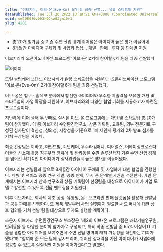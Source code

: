```yaml
---
title: "이브자리, 이브-온(Eve-On) 6개 팀 최종 선발... 유망 스타트업 지원"
datePublished: Tue Jul 26 2022 13:18:21 GMT+0000 (Coordinated Universal Time)
cuid: cm7050f0v003h09kz82gn10r1
slug: 4281

---
```



- 총 20개 참가팀 중 기존 수면 산업 경계 뛰어넘은 아이디어 높은 평가 이끌어내
- 8개월간 아이디어 구체화 및 사업화 협업... 개발ㆍ판매ㆍ투자 등 단계별 지원

이브자리가 오픈이노베이션 프로그램 '이브-온' 2기에 참여할 6개 팀을 최종 선발했다

![이미지](https://cdn.hashnode.com/res/hashnode/image/upload/v1739257502334/344e1ce2-986c-4ab8-a068-3020e798bd4a.jpeg)

토털 슬립케어 브랜드 이브자리가 유망 스타트업을 지원하는 오픈이노베이션 프로그램 '이브-온(Eve-On)' 2기에 참여할 6개 팀을 최종 선발했다.

이브-온은 침구ㆍ홈데코 분야에서 참신한 아이디어와 우수한 기술력을 보유한 개인 및 스타트업의 사업 확장을 지원하고, 이브자리와의 다양한 협업 기회를 제공하고자 마련된 프로그램이다.

지난해에 이어 올해 두 번째로 실시된 이브-온 프로그램에는 개인 및 스타트업 총 20개 팀이 참가했다. 이 중 이브자리 수면환경연구소, 상품 기획팀, 교육팀, 외부 전문가로 구성된 심사단이 혁신성, 창의성, 시장성을 기준으로 1차 제안서 평가와 2차 발표 심사를 거쳐 수상팀을 가렸다.

최종 선정팀은 미바고, 마인드밤, 디닷케어, 우주라컴퍼니, 디어얼스, 어메이징크로스다. 이들의 신소재 활용 침구부터 영유아 및 반려동물 수면 솔루션까지 기존 수면 산업 경계를 넘어선 획기적인 아이디어가 심사위원들의 높은 평가를 이끌어냈다.

이브자리는 선발팀과 앞으로 8개월간 아이디어 구체화 및 사업화에 대한 협업을 진행한다. 제품 및 서비스 공동 연구 개발, 공동 판매, 투자 등 단계별 지원을 추진한다. 개발 단계에서는 이브자리 산하 연구소와 상품 기획팀이 선정팀을 대상으로 아이디어가 사업 모델로 발전할 수 있도록 전담 멘토링을 지원한다.

이후 이브자리는 회사의 제조 공장, 유통망, 온ㆍ오프라인 판매 플랫폼을 활용해 선발팀과 공동 판매를 진행한다. 또 제품 개발부터 사업 실행까지 필요한 시드 머니에 대한 상호 협의를 거쳐 선발 팀을 대상으로 투자도 실행할 계획이다.

조은자 이브자리 수면환경연구소 부소장은 "제2회 이브-온 프로그램은 과학기술연구원, 반려동물 등 다양한 분야의 참가자로 구성되고, 특히 최종 선발팀 중 65% 이상이 IT 기술을 결합한 아이디어를 보여주면서 수면 산업 영역의 개척 가능성을 확인하는 기회가 됐다"며 "참여해 준 모든 팀에 감사드리며, 뛰어난 잠재력을 가진 아이디어가 사업화에 성공할 수 있도록 실질적인 지원을 이어가겠다"고 말했다.